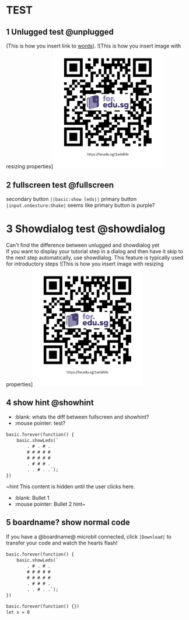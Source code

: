 # TEST 

## 1 Unlugged test @unplugged
(This is how you insert link to  [words](https://youtu.be/qqBmvHD5bCw)).
![This is how you insert image with resizing properties]<img src="https://raw.githubusercontent.com/detide/testwithbeta/master/githubpic/https___for.edu.sg_1wildlife.png" width="300">

## 2 fullscreen test @fullscreen

secondary button ``||basic:show leds||``
primary button ``|input.onGesture:Shake|`` 
seems like primary button is purple?

# 3 Showdialog test @showdialog
Can't find the difference between unlugged and showdialog yet <br>
If you want to display your tutorial step in a dialog and then have it skip to the next step automatically, use showdialog. This feature is typically used for introductory steps
![This is how you insert image with resizing properties]<img src="https://raw.githubusercontent.com/detide/testwithbeta/master/githubpic/https___for.edu.sg_1wildlife.png" width="300">

## 4 show hint  @showhint

- :blank: whats the diff between fullscreen and showhint?
- :mouse pointer: test? 

```blocks
basic.forever(function() {
    basic.showLeds(`
        . # . # .
        # # # # #
        # # # # #
        . # # # .
        . . # . .`);
})
```
~hint This content is hidden until the user clicks here.
  - :blank: Bullet 1
  - :mouse pointer: Bullet 2
hint~

## 5 boardname? show normal code

If you have a @boardname@ microbit connected, click ``|Download|`` to transfer your code and watch the hearts flash!

```blocks
basic.forever(function() {
    basic.showLeds(`
        . # . # .
        # # # # #
        # # # # #
        . # # # .
        . . # . .`);
})
```


```template
basic.forever(function() {})
let x = 0
```